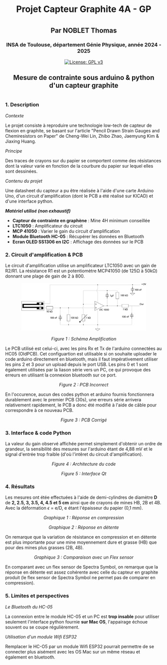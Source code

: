 <h1 align = "center"> Projet Capteur Graphite 4A - GP <h1> 
<h2 align="center"> Par NOBLET Thomas </h2>
<h3 align="center"> INSA de Toulouse, département Génie Physique, année 2024 - 2025 </h3>
  
<p align="center">
  <a href="http://www.gnu.org/licenses/gpl-3.0">
    <img src="https://img.shields.io/badge/License-GPL%20v3-blue.svg" alt="License: GPL v3">
  </a>
</p>

## <h2 align = "center"> Mesure de contrainte sous arduino & python d'un capteur graphite <h1>

### 1. Description

*Contexte*

Le projet consiste à reproduire une technologie low-tech de capteur de flexion en graphite, se basant sur l'article "Pencil Drawn Strain Gauges and Chemiresistors on Paper" de Cheng-Wei Lin, Zhibo Zhao, Jaemyung Kim & Jiaxing Huang.

*Principe*

Des traces de crayons sur du papier se comportent comme des résistances dont la valeur varie en fonction de la courbure du papier sur lequel elles sont dessinées. 

*Contenu du projet*

Une datasheet du capteur a pu être réalisée à l'aide d'une carte Arduino Uno, d'un circuit d'amplification (dont le PCB a été réalisé sur KICAD) et d'une interface python.

***Matériel utilisé (non exhaustif)***
- **Capteur de contrainte en graphène** : Mine 4H minimum conseillée
- **LTC1050** : Amplificateur du circuit 
- **MCP 41050** : Varier le gain du circuit d'amplification
- **Module Bluetooth HC-05** : Récupérer les données en Bluetooth  
- **Ecran OLED SS1306 en I2C** : Affichage des données sur le PCB

### 2. Circuit d'amplification & PCB

Le circuit d'amplification utilise un amplificateur LTC1050 avec un gain de R2/R1. La résistance R1 est un potentiomètre MCP41050 (de 125Ω à 50kΩ) donnant une plage de gain de 2 à 800.

<p align="center">

  <img src="06_Other/Figure_1_SchemaAmp.png" alt="Schéma Amplification" width="400"/>
</p>

<p align="center"><em>Figure 1 : Schéma Amplification </em></p>

Le PCB utilisé est celui-ci, avec les pins Rx et Tx de l'arduino connectées au HC05 (OldPCB). Cet configuartion est utilisable si on souhaite uploader le code arduino directement en bluetooth, mais il faut impérativement utiliser les pins 2 et 3 pour un upload depuis le port USB. Les pins 0 et 1 sont également utilisées par la liason série vers un PC, ce qui provoque des erreurs en utilisant la connexion bluetooth sur ce port.
<p align="center"><em>Figure 2 : PCB Incorrect </em></p>

En l'occurence, aucun des codes python et arduino fournis fonctionnera durablement avec le premier PCB (30s), une erreurs série arrivera relativement rapidement, le PCB a donc été modifié à l'aide de câble pour correspondre à ce nouveau PCB. 

<p align="center"><em>Figure 3 : PCB Corrigé</em></p>

### 3. Interface & code Python 

La valeur du gain observé affichée permet simplement d'obtenir un ordre de grandeur, la sensibilité des mesures sur l'arduino étant de 4,88 mV et le signal d'entrée trop fraible (d'où l'intêret du circuit d'amplification).


<p align="center"><em>Figure 4 : Architecture du code</em></p>

<p align="center"><em>Figure 5 : Interface Qt</em></p>


### 4. Résultats

Les mesures ont étée effectuées à l'aide de demi-cylindres de diamètre **D** de **2, 2.5, 3, 3.5, 4, 4.5 et 5 cm** ainsi que de crayons de mines HB, 2B et 4B.
Avec la déformation $\epsilon$ = e/D, e étant l'épaisseur du papier (0,1 mm).


<p align="center"><em>Graphique 1 : Réponse en compression</em></p>

<p align="center"><em>Graphique 2 : Réponse en détente</em></p>

On remarque que la variation de résistance en compression et en détente est plus importante pour une mine moyennement dure et grasse (HB) que pour des mines plus grasses (2B, 4B).

<p align="center"><em>Graphique 3 : Comparaison avec un Flex sensor  </em></p>

En comparant avec un flex sensor de Spectra Symbol, on remarque que la réponse en détente est assez cohérente avec celle du capteur en graphite produit (le flex sensor de Spectra Symbol ne permet pas de comparer en compression).


### 5. Limites et perspectives

*Le Bluetooth du HC-05*

  La connexion entre le module HC-05 et un PC est **trop insable** pour utiliser seulement l'interface python fournie **sur Mac OS**, l'appairage échoue souvent ou se coupe régulièrement. 
  
*Utilisation d'un module Wifi ESP32*

  Remplacer le HC-O5 par un module Wifi ESP32 pourrait permettre de se connecter plus aisément avec les OS Mac sur un même réseau et également en bluetooth. 
  
